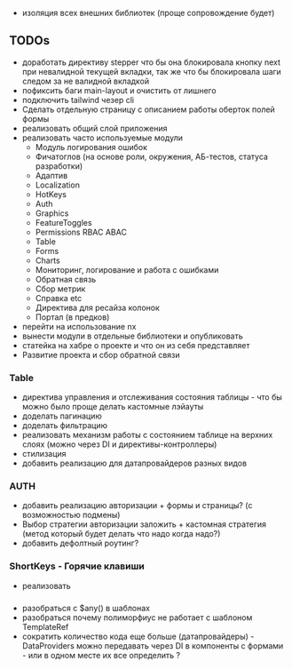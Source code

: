 - изоляция всех внешних библиотек (проще сопровождение будет)

## TODOs
- доработать директиву stepper что бы она блокировала кнопку next при невалидной текущей вкладки, так же что бы блокировала шаги следом за не валидной вкладкой
- пофиксить баги main-layout и очистить от лишнего
- подключить tailwind чезер cli
- Сделать отдельную страницу с описанием работы оберток полей формы
- реализовать общий слой приложения
- реализовать часто используемые модули
  - Модуль логирования ошибок 
  - Фичатоглов (на основе роли, окружения, АБ-тестов, статуса разработки)
  - Адаптив
  - Localization 
  - HotKeys
  - Auth
  - Graphics
  - FeatureToggles
  - Permissions RBAC ABAC
  - Table
  - Forms
  - Charts
  - Мониторинг, логирование и работа с ошибками
  - Обратная связь
  - Сбор метрик
  - Справка
    etc
  - Директива для ресайза колонок
  - Портал (в предков)
- перейти на использование nx
- вынести модули в отдельные библиотеки и опубликовать
- статейка на хабре о проекте и что он из себя представляет
- Развитие проекта и сбор обратной связи

### Table
- директива управления и отслеживания состояния таблицы - что бы можно было проще делать кастомные лэйауты
- доделать пагинацию
- доделать фильтрацию
- реализовать механизм работы с состоянием таблице на верхних слоях (можно через DI и директивы-контроллеры)
- стилизация
- добавить реализацию для датапровайдеров разных видов

### AUTH
- добавить реализацию авторизации + формы и страницы? (с возможностью подмены)
- Выбор стратегии авторизации заложить + кастомная стратегия (метод который будет делать что надо когда надо?)
- добавить дефолтный роутинг? 

### ShortKeys - Горячие клавиши
- реализовать

### 
- разобраться с $any() в шаблонах
- разобраться почему полиморфиус не работает с шаблоном TemplateRef
- сократить количество кода еще больше (датапровайдеры) - DataProviders можно передавать через DI в компоненты с формами - или в одном месте их все определить ?
